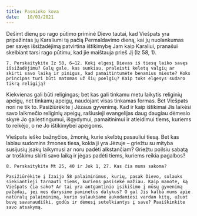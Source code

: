 ```yaml
---
title: Pasninko kova 
date:   10/03/2021
---
```


Dešimt dienų po rago pūtimo priminė Dievo tautai, kad Viešpats yra pripažintas jų Karaliumi tą pačią Permaldavimo dieną, kai jų nuolankumas per savęs išsižadėjimą patvirtina ištikimybę Jam kaip Karaliui, pranašui skelbiant tarsi rago pūtimu, kad jie maištauja prieš Jį (Iz 58, 1).

`7. Perskaitykite Iz 58, 6–12. Kokį elgesį Dievas iš tiesų laiko savęs išsižadėjimu? Galų gale, kas sunkiau, praleisti keletą valgių ar skirti savo laiką ir pinigus, kad pamaitintumėte benamius mieste? Koks principas turi būti matomas už šių poelgių? Kaip toks elgesys sudaro tikrą religiją?`
																	
Kiekvienas gali būti religingas; bet kas gali tinkamu metu laikytis religinių apeigų, net tinkamų apeigų, naudojant visas tinkamas formas. Bet Viešpats nori ne tik to. Pasižiūrėkite į Jėzaus gyvenimą. Kad ir kaip ištikimai Jis laikėsi savo laikmečio religinių apeigų, rašiusieji evangelijas daug daugiau dėmesio skyrė Jo gailestingumui, išgydymui, pamaitinimui ir atleidimui tiems, kuriems to reikėjo, o ne Jo ištikimybei apeigoms.

Viešpats ieško bažnyčios, žmonių, kurie skelbtų pasauliui tiesą. Bet kas labiau sudomins žmones tiesa, kokia ji yra Jėzuje – griežtu su mityba susijusių įsakų laikymusi ar noru padėti alkstančiam? Griežtu poilsiu sabatą ar troškimu skirti savo laiką ir jėgas padėti tiems, kuriems reikia pagalbos?

`8. Perskaitykite Mt 25, 40 ir Jok 1, 27. Kas čia mums sakoma?`
														
`Pasižiūrėkite į Izaijo 58 palaiminimus, kurių, pasak Dievo, sulauks siekiantieji tarnauti tiems, kuriems pasisekė mažiau. Kaip manote, ką Viešpats čia sako? Ar tai yra antgamtinio įsikišimo į mūsų gyvenimą pažadai, jei mes darysime paminėtus dalykus? O gal Jis kalba mums apie natūralų palaiminimą, kurio sulaukiame aukodamiesi vardan kitų, užuot buvę savanaudiški, godūs ir dėmesį sutelkiantys į save? Paaiškinkite savo atsakymą.`